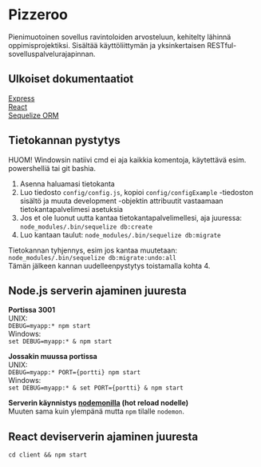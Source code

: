 # Pizzeroo

<p>
  Pienimuotoinen sovellus ravintoloiden arvosteluun, kehitelty lähinnä oppimisprojektiksi. Sisältää käyttöliittymän ja yksinkertaisen   RESTful-sovelluspalvelurajapinnan.
</p>

Ulkoiset dokumentaatiot
---------------------
[Express](https://expressjs.com/)\
[React](https://reactjs.org/)\
[Sequelize ORM](http://docs.sequelizejs.com/)

Tietokannan pystytys
---------------------
HUOM! Windowsin natiivi cmd ei aja kaikkia komentoja, käytettävä esim. powershelliä tai git bashia.
1. Asenna haluamasi tietokanta
2. Luo tiedosto `config/config.js`, kopioi `config/configExample` -tiedoston sisältö ja muuta development -objektin attribuutit vastaamaan tietokantapalvelimesi asetuksia 
3. Jos et ole luonut uutta kantaa tietokantapalvelimellesi, aja juuressa: `node_modules/.bin/sequelize db:create`
4. Luo kantaan taulut: `node_modules/.bin/sequelize db:migrate`

Tietokannan tyhjennys, esim jos kantaa muutetaan:\
`node_modules/.bin/sequelize db:migrate:undo:all`\
Tämän jälkeen kannan uudelleenpystytys toistamalla kohta 4.

Node.js serverin ajaminen juuresta
---------------------
**Portissa 3001**\
UNIX:\
`DEBUG=myapp:* npm start`\
Windows:\
`set DEBUG=myapp:* & npm start`

**Jossakin muussa portissa**\
UNIX:\
`DEBUG=myapp:* PORT={portti} npm start`\
Windows:\
`set DEBUG=myapp:* & set PORT={portti} & npm start`

**Serverin käynnistys [nodemonilla](https://github.com/remy/nodemon) (hot reload nodelle)**\
Muuten sama kuin ylempänä mutta `npm` tilalle `nodemon`.

React deviserverin ajaminen juuresta
---------------------
`cd client && npm start`
